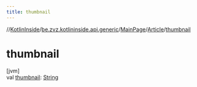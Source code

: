 ```yaml
---
title: thumbnail
---
```

//[KotlinInside](../../../../index.html)/[be.zvz.kotlininside.api.generic](../../index.html)/[MainPage](../index.html)/[Article](index.html)/[thumbnail](thumbnail.html)



# thumbnail



[jvm]\
val [thumbnail](thumbnail.html): [String](https://kotlinlang.org/api/latest/jvm/stdlib/kotlin/-string/index.html)




